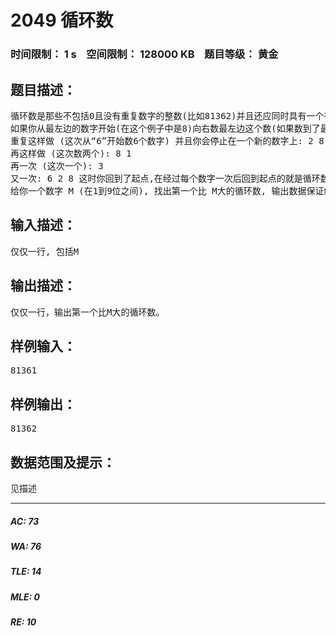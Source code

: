 # 2049 循环数   
### 时间限制： 1 s&nbsp;&nbsp;&nbsp;&nbsp;空间限制： 128000 KB&nbsp;&nbsp;&nbsp;&nbsp;题目等级： 黄金  
## 题目描述：  

<pre>
循环数是那些不包括0且没有重复数字的整数(比如81362)并且还应同时具有一个有趣的性质, 就像这个例子:
如果你从最左边的数字开始(在这个例子中是8)向右数最左边这个数(如果数到了最右边就回到最左边),你会停止在另一个新的数字(如果停在一个相同的数字上，这个数就不是循环数).就像: 8 1 3 6 2 从最左边接下去数8个数字: 1 3 6 2 8 1 3 6 所以下一个数字是6
重复这样做 (这次从“6”开始数6个数字) 并且你会停止在一个新的数字上: 2 8 1 3 6 2, 也就是2
再这样做 (这次数两个): 8 1
再一次 (这次一个): 3
又一次: 6 2 8 这时你回到了起点,在经过每个数字一次后回到起点的就是循环数。如果你经过每一个数字一次以后没有回到起点, 你的数字不是一个循环数。
给你一个数字 M (在1到9位之间), 找出第一个比 M大的循环数, 输出数据保证结果能用一个无符号长整型数装下。
</pre>
  
  
## 输入描述：  

<pre>
仅仅一行, 包括M
</pre>
  
  
## 输出描述：  

<pre>
仅仅一行，输出第一个比M大的循环数。
</pre>
  
  
## 样例输入：  

<pre>
81361
</pre>
  
  
## 样例输出：  

<pre>
81362
</pre>
  
  
## 数据范围及提示：  

<pre>
见描述
</pre>
  
  
***  

##### AC: 73  
##### WA: 76  
##### TLE: 14  
##### MLE: 0  
##### RE: 10  
